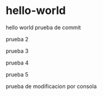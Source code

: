 # hello-world
hello world
prueba de commit


prueba 2

prueba 3

prueba 4

prueba 5

prueba de modificacion por consola
